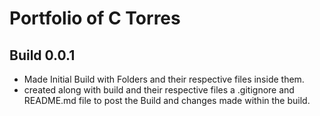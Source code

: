 # Portfolio of C Torres

## Build 0.0.1
   - Made Initial Build with Folders and their respective files inside them.
   - created along with build and their respective files a .gitignore and README.md file to post the Build and changes made within the build.